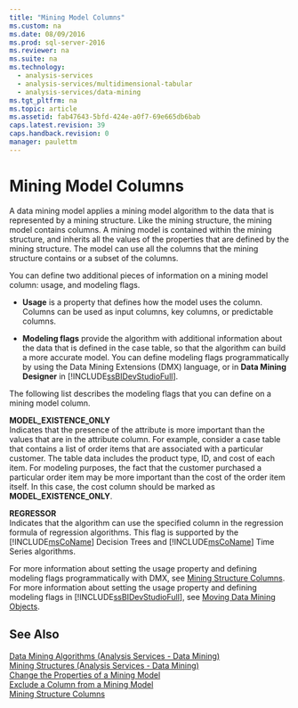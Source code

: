 ```yaml
---
title: "Mining Model Columns"
ms.custom: na
ms.date: 08/09/2016
ms.prod: sql-server-2016
ms.reviewer: na
ms.suite: na
ms.technology: 
  - analysis-services
  - analysis-services/multidimensional-tabular
  - analysis-services/data-mining
ms.tgt_pltfrm: na
ms.topic: article
ms.assetid: fab47643-5bfd-424e-a0f7-69e665db6bab
caps.latest.revision: 39
caps.handback.revision: 0
manager: paulettm
---
```

# Mining Model Columns
A data mining model applies a mining model algorithm to the data that is represented by a mining structure. Like the mining structure, the mining model contains columns. A mining model is contained within the mining structure, and inherits all the values of the properties that are defined by the mining structure. The model can use all the columns that the mining structure contains or a subset of the columns.  
  
 You can define two additional pieces of information on a mining model column: usage, and modeling flags.  
  
-   **Usage** is a property that defines how the model uses the column. Columns can be used as input columns, key columns, or predictable columns.  
  
-   **Modeling flags** provide the algorithm with additional information about the data that is defined in the case table, so that the algorithm can build a more accurate model. You can define modeling flags programmatically by using the Data Mining Extensions (DMX) language, or in **Data Mining Designer** in [!INCLUDE[ssBIDevStudioFull](../../Topics/TopicNameContainA/tokens/ssBIDevStudioFull_md.md)].  
  
 The following list describes the modeling flags that you can define on a mining model column.  
  
 **MODEL_EXISTENCE_ONLY**  
 Indicates that the presence of the attribute is more important than the values that are in the attribute column. For example, consider a case table that contains a list of order items that are associated with a particular customer. The table data includes the product type, ID, and cost of each item. For modeling purposes, the fact that the customer purchased a particular order item may be more important than the cost of the order item itself. In this case, the cost column should be marked as **MODEL_EXISTENCE_ONLY**.  
  
 **REGRESSOR**  
 Indicates that the algorithm can use the specified column in the regression formula of regression algorithms. This flag is supported by the [!INCLUDE[msCoName](../../Topics/TopicNameContainA/tokens/msCoName_md.md)] Decision Trees and [!INCLUDE[msCoName](../../Topics/TopicNameContainA/tokens/msCoName_md.md)] Time Series algorithms.  
  
 For more information about setting the usage property and defining modeling flags programmatically with DMX, see [Mining Structure Columns](assetId:///43e4b591-7b34-494c-9b2d-7f0fe69af788). For more information about setting the usage property and defining modeling flags in [!INCLUDE[ssBIDevStudioFull](../../Topics/TopicNameContainA/tokens/ssBIDevStudioFull_md.md)], see [Moving Data Mining Objects](../../Topics/TopicNameNotContainA/Moving-Data-Mining-Objects.md).  
  
## See Also  
 [Data Mining Algorithms (Analysis Services - Data Mining)](../../Topics/TopicNameNotContainA/Data-Mining-Algorithms--Analysis-Services---Data-Mining-.md)   
 [Mining Structures (Analysis Services - Data Mining)](../../Topics/TopicNameNotContainA/Mining-Structures--Analysis-Services---Data-Mining-.md)   
 [Change the Properties of a Mining Model](../../Topics/TopicNameContainA/Change-the-Properties-of-a-Mining-Model.md)   
 [Exclude a Column from a Mining Model](../../Topics/TopicNameContainA/Exclude-a-Column-from-a-Mining-Model.md)   
 [Mining Structure Columns](../../Topics/TopicNameNotContainA/Mining-Structure-Columns.md)